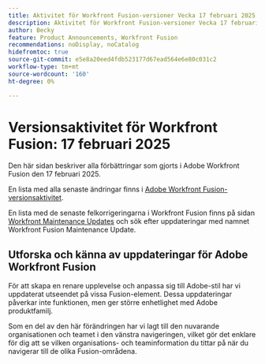 ```yaml
---
title: Aktivitet för Workfront Fusion-versioner Vecka 17 februari 2025
description: Aktivitet för Workfront Fusion-versioner Vecka 17 februari 2025
author: Becky
feature: Product Announcements, Workfront Fusion
recommendations: noDisplay, noCatalog
hidefromtoc: true
source-git-commit: e5e8a20eed4fdb523177d67ead564e6e80c031c2
workflow-type: tm+mt
source-wordcount: '160'
ht-degree: 0%

---
```


# Versionsaktivitet för Workfront Fusion: 17 februari 2025

Den här sidan beskriver alla förbättringar som gjorts i Adobe Workfront Fusion den 17 februari 2025.

En lista med alla senaste ändringar finns i [Adobe Workfront Fusion-versionsaktivitet](/help/workfront-fusion/fusion-product-releases/fusion-release-activity.md).

En lista med de senaste felkorrigeringarna i Workfront Fusion finns på sidan [Workfront Maintenance Updates](https://experienceleague.adobe.com/sv/docs/workfront-known-issues/releases/current-updates) och sök efter uppdateringar med namnet Workfront Fusion Maintenance Update.

<!--## Adobe Storage connector and modules now available

Now you can use Workfront Fusion to manage Adobe your Adobe Storage. With the Adobe Storage modules, you can: 

* Create, discard, restore, or delete an Adobe Enterprise Storage Management (ESM) store
* Invite a user to an ESM store
* Make a custom call the the Adobe User Management API 

For information and instructions, see [Adobe Storage modules]().-->

## Utforska och känna av uppdateringar för Adobe Workfront Fusion

För att skapa en renare upplevelse och anpassa sig till Adobe-stil har vi uppdaterat utseendet på vissa Fusion-element. Dessa uppdateringar påverkar inte funktionen, men ger större enhetlighet med Adobe produktfamilj.

Som en del av den här förändringen har vi lagt till den nuvarande organisationen och teamet i den vänstra navigeringen, vilket gör det enklare för dig att se vilken organisations- och teaminformation du tittar på när du navigerar till de olika Fusion-områdena.


